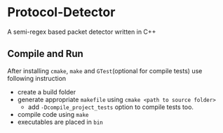 # Protocol-Detector
A semi-regex based packet detector written in C++

## Compile and Run
After installing `cmake`, `make` and `GTest`(optional for compile tests) use following instruction
- create a build folder
- generate appropriate `makefile` using `cmake <path to source folder>`
  - add `-Dcompile_project_tests` option to compile tests too.
- compile code using `make`
- executables are placed in `bin`
